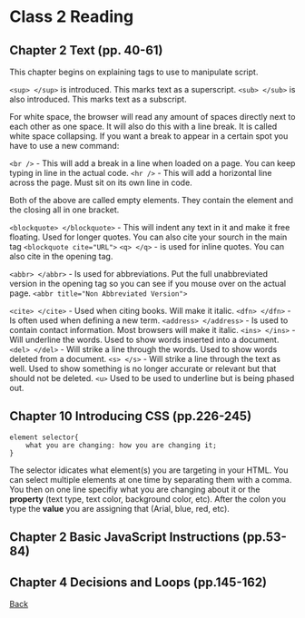 # Class 2 Reading

## Chapter 2 Text (pp. 40-61)

This chapter begins on explaining tags to use to manipulate script.

`<sup> </sup>` is introduced. This marks text as a superscript.
`<sub> </sub>` is also introduced. This marks text as a subscript.

For white space, the browser will read any amount of spaces directly next to each other as one space. It will also do this with a line break. It is called white space collapsing. If you want a break to appear in a certain spot you have to use a new command:

`<br />` - This will add a break in a line when loaded on a page. You can keep typing in line in the actual code.
`<hr />` - This will add a horizontal line across the page. Must sit on its own line in code.

Both of the above are called empty elements. They contain the element and the closing all in one bracket.

`<blockquote> </blockquote>` - This will indent any text in it and make it free floating. Used for longer quotes. You can also cite your sourch in the main tag `<blockquote cite="URL">`
`<q> </q>` - is used for inline quotes. You can also cite in the opening tag.

`<abbr> </abbr>` - Is used for abbreviations. Put the full unabbreviated version in the opening tag so you can see if you mouse over on the actual page. `<abbr title="Non Abbreviated Version">`

`<cite> </cite>` - Used when citing books. Will make it italic.
`<dfn> </dfn>` - Is often used when defining a new term.
`<address> </address>` - Is used to contain contact information. Most browsers will make it italic.
`<ins> </ins>` - Will underline the words. Used to show words inserted into a document.
`<del> </del>` - Will strike a line through the words. Used to show words deleted from a document.
`<s> </s>` - Will strike a line through the text as well. Used to show something is no longer accurate or relevant but that should not be deleted. `<u>` Used to be used to underline but is being phased out.


## Chapter 10 Introducing CSS (pp.226-245)

```
element selector{
    what you are changing: how you are changing it;
}
```
The selector idicates what element(s) you are targeting in your HTML. You can select multiple elements at one time by separating them with a comma. You then on one line specifiy what you are changing about it or the **property** (text type, text color, background color, etc). After the colon you type the **value** you are assigning that (Arial, blue, red, etc).

## Chapter 2 Basic JavaScript Instructions (pp.53-84)



## Chapter 4 Decisions and Loops (pp.145-162)



[Back](README.md)